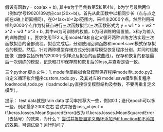 假设有函数y = cos(ax + b), 其中a为学号倒数第5和第4位，b为学号最后两位（例如学号19020139对应cos(20x+b))。首先从此函数中以相同步长（点与点之间在x轴上距离相同），在0<(ax+b)<2pi范围内，采样出2000个点，然后利用采样的2000个点作为特征点进行三次函数拟合(三次函数形式为 y = w1 * x + w2 * x^2 + w3 * x^3 + b, 其中wi为可训练的权值，b为可训练的偏置值，x和y为输入的训练数据 ) 。要求使用TF2.x,用model.fit和自定义循环两种训练方法实现三次函数拟合的全部流程。拟合完成后，分别使用回调函数和model.save模式保存拟合的模型。然后，针对两种模型存储方式分别编写模型恢复程序分别，并同时绘制图像（图像包括所有的2000个采样点及拟合的函数曲线）。保存和恢复的都是最后一次训练的模型，记录和打印保存前和恢复后的loss,并查看是否一致。

三个python脚本文件：1. modelfit函数拟合及模型保存程序modelfit_todo.py2. 自定义循环拟合程序custom_todo.py，及其对应的 model.save模型恢复程序loadmodel_todo.py（loadmodel.py直接恢复模型结构及参数，不要再重复定义模型）。


提示：
test data就是train data
学习率推荐大一些，例如0.1；迭代epoch可以多一些，例如最多2000左右
尝试并报告loss_object = tf.keras.losses.MeanSquaredError()改为 tf.keras.losses.MeanSquaredError（去括号）的效果，为什么？
尝试并报告自定义循环添加@tf.function和不添加的效果，可调试否？运行时间？
